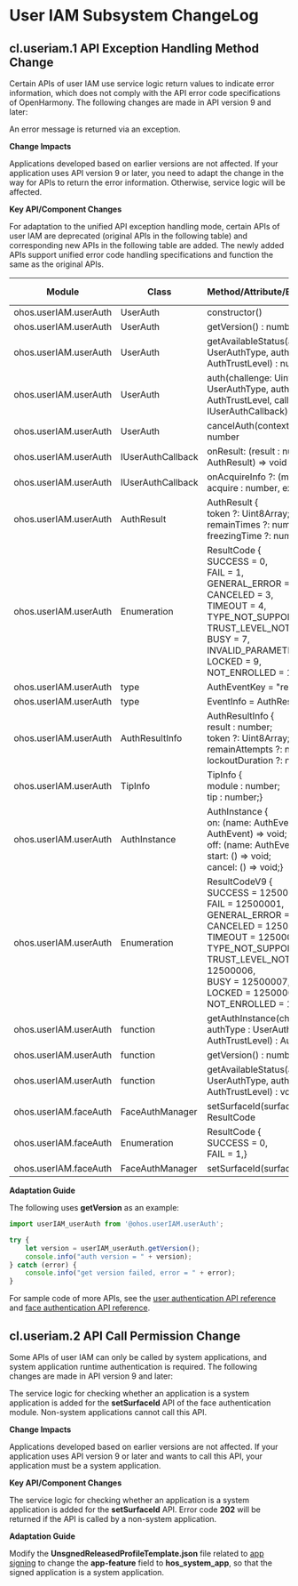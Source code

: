 # User IAM Subsystem ChangeLog

## cl.useriam.1 API Exception Handling Method Change

Certain APIs of user IAM use service logic return values to indicate error information, which does not comply with the API error code specifications of OpenHarmony. The following changes are made in API version 9 and later:

An error message is returned via an exception.

**Change Impacts**

Applications developed based on earlier versions are not affected. If your application uses API version 9 or later, you need to adapt the change in the way for APIs to return the error information. Otherwise, service logic will be affected.

**Key API/Component Changes**

For adaptation to the unified API exception handling mode, certain APIs of user IAM are deprecated (original APIs in the following table) and corresponding new APIs in the following table are added. The newly added APIs support unified error code handling specifications and function the same as the original APIs.

|   Module     |     Class    |     Method/Attribute/Enumeration/Constant     |    Change Type    |
| ---------------------- | ------------------- | ------------------------- | ------------------------ |
| ohos.userIAM.userAuth | UserAuth | constructor() | Deprecated|
| ohos.userIAM.userAuth | UserAuth | getVersion() : number | Deprecated|
| ohos.userIAM.userAuth | UserAuth | getAvailableStatus(authType : UserAuthType, authTrustLevel : AuthTrustLevel) : number | Deprecated|
| ohos.userIAM.userAuth | UserAuth | auth(challenge: Uint8Array, authType: UserAuthType, authTrustLevel: AuthTrustLevel, callback: IUserAuthCallback): Uint8Array | Deprecated|
| ohos.userIAM.userAuth | UserAuth | cancelAuth(contextID : Uint8Array) : number | Deprecated|
| ohos.userIAM.userAuth | IUserAuthCallback | onResult: (result : number, extraInfo : AuthResult) => void | Deprecated|
| ohos.userIAM.userAuth | IUserAuthCallback | onAcquireInfo ?: (module : number, acquire : number, extraInfo : any) => void | Deprecated|
| ohos.userIAM.userAuth | AuthResult | AuthResult {<br>token ?: Uint8Array; <br>remainTimes ?: number; <br>freezingTime ?: number;} | Deprecated|
| ohos.userIAM.userAuth | Enumeration| ResultCode {<br>SUCCESS = 0, <br>FAIL = 1, <br>GENERAL_ERROR = 2, <br>CANCELED = 3, <br>TIMEOUT = 4, <br>TYPE_NOT_SUPPORT = 5, <br>TRUST_LEVEL_NOT_SUPPORT = 6, <br>BUSY = 7, <br>INVALID_PARAMETERS = 8, <br>LOCKED = 9, <br>NOT_ENROLLED = 10,} | Deprecated|
| ohos.userIAM.userAuth | type | AuthEventKey = "result" | Added|
| ohos.userIAM.userAuth | type | EventInfo = AuthResultInfo | Added|
| ohos.userIAM.userAuth | AuthResultInfo | AuthResultInfo {<br>result : number; <br>token ?: Uint8Array; <br>remainAttempts ?: number; <br>lockoutDuration ?: number;} | Added|
| ohos.userIAM.userAuth | TipInfo | TipInfo {<br>module : number; <br>tip : number;} | Added|
| ohos.userIAM.userAuth | AuthInstance | AuthInstance {<br>on: (name: AuthEventKey, callback: AuthEvent) => void; <br>off: (name: AuthEventKey) => void; <br>start: () => void; <br>cancel: () => void;} | Added|
| ohos.userIAM.userAuth | Enumeration| ResultCodeV9 {<br>SUCCESS = 12500000, <br>FAIL = 12500001, <br>GENERAL_ERROR = 12500002, <br>CANCELED = 12500003, <br>TIMEOUT = 12500004, <br>TYPE_NOT_SUPPORT = 12500005, <br>TRUST_LEVEL_NOT_SUPPORT = 12500006, <br>BUSY = 12500007, <br>LOCKED = 12500009, <br>NOT_ENROLLED = 12500010,} | Added|
| ohos.userIAM.userAuth | function | getAuthInstance(challenge : Uint8Array, authType : UserAuthType, authTrustLevel : AuthTrustLevel) : AuthInstance | Added|
| ohos.userIAM.userAuth | function | getVersion() : number | Added|
| ohos.userIAM.userAuth | function | getAvailableStatus(authType : UserAuthType, authTrustLevel : AuthTrustLevel) : void | Added|
| ohos.userIAM.faceAuth | FaceAuthManager | setSurfaceId(surfaceId : string) : ResultCode | Deleted|
| ohos.userIAM.faceAuth | Enumeration| ResultCode {<br>SUCCESS = 0, <br>FAIL = 1,} | Deleted|
| ohos.userIAM.faceAuth | FaceAuthManager | setSurfaceId(surfaceId: string) : void | Added|

**Adaptation Guide**

The following uses **getVersion** as an example:

```js
import userIAM_userAuth from '@ohos.userIAM.userAuth';

try {
    let version = userIAM_userAuth.getVersion();
    console.info("auth version = " + version);
} catch (error) {
    console.info("get version failed, error = " + error);
}
```

For sample code of more APIs, see the [user authentication API reference](https://gitee.com/openharmony/docs/tree/OpenHarmony-3.2-Beta4/en/application-dev/reference/apis/js-apis-useriam-userauth.md) and [face authentication API reference](https://gitee.com/openharmony/docs/tree/OpenHarmony-3.2-Beta4/en/application-dev/reference/apis/js-apis-useriam-faceauth.md).

## cl.useriam.2 API Call Permission Change

Some APIs of user IAM can only be called by system applications, and system application runtime authentication is required. The following changes are made in API version 9 and later:

The service logic for checking whether an application is a system application is added for the **setSurfaceId** API of the face authentication module. Non-system applications cannot call this API.

**Change Impacts**

Applications developed based on earlier versions are not affected. If your application uses API version 9 or later and wants to call this API, your application must be a system application.

**Key API/Component Changes**

The service logic for checking whether an application is a system application is added for the **setSurfaceId** API. Error code **202** will be returned if the API is called by a non-system application.

**Adaptation Guide**

Modify the **UnsgnedReleasedProfileTemplate.json** file related to [app signing](https://gitee.com/openharmony/developtools_hapsigner/tree/master/dist) to change the **app-feature** field to **hos_system_app**, so that the signed application is a system application.
